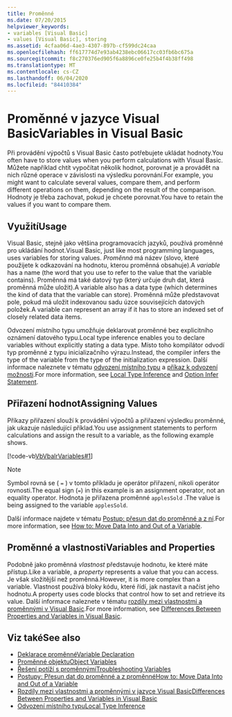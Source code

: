 ```yaml
---
title: Proměnné
ms.date: 07/20/2015
helpviewer_keywords:
- variables [Visual Basic]
- values [Visual Basic], storing
ms.assetid: 4cfaa06d-4ae3-4307-897b-cf599dc24caa
ms.openlocfilehash: ff617774d7e93ab4238ebc06617cc03fb6bc675a
ms.sourcegitcommit: f8c270376ed905f6a8896ce0fe25b4f4b38ff498
ms.translationtype: MT
ms.contentlocale: cs-CZ
ms.lasthandoff: 06/04/2020
ms.locfileid: "84410384"
---
```

# <a name="variables-in-visual-basic"></a><span data-ttu-id="f1a94-102">Proměnné v jazyce Visual Basic</span><span class="sxs-lookup"><span data-stu-id="f1a94-102">Variables in Visual Basic</span></span>
<span data-ttu-id="f1a94-103">Při provádění výpočtů s Visual Basic často potřebujete ukládat hodnoty.</span><span class="sxs-lookup"><span data-stu-id="f1a94-103">You often have to store values when you perform calculations with Visual Basic.</span></span> <span data-ttu-id="f1a94-104">Můžete například chtít vypočítat několik hodnot, porovnat je a provádět na nich různé operace v závislosti na výsledku porovnání.</span><span class="sxs-lookup"><span data-stu-id="f1a94-104">For example, you might want to calculate several values, compare them, and perform different operations on them, depending on the result of the comparison.</span></span> <span data-ttu-id="f1a94-105">Hodnoty je třeba zachovat, pokud je chcete porovnat.</span><span class="sxs-lookup"><span data-stu-id="f1a94-105">You have to retain the values if you want to compare them.</span></span>  
  
## <a name="usage"></a><span data-ttu-id="f1a94-106">Využití</span><span class="sxs-lookup"><span data-stu-id="f1a94-106">Usage</span></span>  
 <span data-ttu-id="f1a94-107">Visual Basic, stejně jako většina programovacích jazyků, používá proměnné pro ukládání hodnot.</span><span class="sxs-lookup"><span data-stu-id="f1a94-107">Visual Basic, just like most programming languages, uses variables for storing values.</span></span> <span data-ttu-id="f1a94-108">*Proměnná* má název (slovo, které použijete k odkazování na hodnotu, kterou proměnná obsahuje).</span><span class="sxs-lookup"><span data-stu-id="f1a94-108">A *variable* has a name (the word that you use to refer to the value that the variable contains).</span></span> <span data-ttu-id="f1a94-109">Proměnná má také datový typ (který určuje druh dat, která proměnná může uložit).</span><span class="sxs-lookup"><span data-stu-id="f1a94-109">A variable also has a data type (which determines the kind of data that the variable can store).</span></span> <span data-ttu-id="f1a94-110">Proměnná může představovat pole, pokud má uložit indexovanou sadu úzce souvisejících datových položek.</span><span class="sxs-lookup"><span data-stu-id="f1a94-110">A variable can represent an array if it has to store an indexed set of closely related data items.</span></span>  
  
 <span data-ttu-id="f1a94-111">Odvození místního typu umožňuje deklarovat proměnné bez explicitního oznámení datového typu.</span><span class="sxs-lookup"><span data-stu-id="f1a94-111">Local type inference enables you to declare variables without explicitly stating a data type.</span></span> <span data-ttu-id="f1a94-112">Místo toho kompilátor odvodí typ proměnné z typu inicializačního výrazu.</span><span class="sxs-lookup"><span data-stu-id="f1a94-112">Instead, the compiler infers the type of the variable from the type of the initialization expression.</span></span> <span data-ttu-id="f1a94-113">Další informace naleznete v tématu [odvození místního typu](local-type-inference.md) a [příkaz k odvození možnosti](../../../language-reference/statements/option-infer-statement.md).</span><span class="sxs-lookup"><span data-stu-id="f1a94-113">For more information, see [Local Type Inference](local-type-inference.md) and [Option Infer Statement](../../../language-reference/statements/option-infer-statement.md).</span></span>  
  
## <a name="assigning-values"></a><span data-ttu-id="f1a94-114">Přiřazení hodnot</span><span class="sxs-lookup"><span data-stu-id="f1a94-114">Assigning Values</span></span>  
 <span data-ttu-id="f1a94-115">Příkazy přiřazení slouží k provádění výpočtů a přiřazení výsledku proměnné, jak ukazuje následující příklad.</span><span class="sxs-lookup"><span data-stu-id="f1a94-115">You use assignment statements to perform calculations and assign the result to a variable, as the following example shows.</span></span>  
  
 [!code-vb[VbVbalrVariables#1](~/samples/snippets/visualbasic/VS_Snippets_VBCSharp/VbVbalrVariables/VB/Class1.vb#1)]  
  
> [!NOTE]
> <span data-ttu-id="f1a94-116">Symbol rovná se ( `=` ) v tomto příkladu je operátor přiřazení, nikoli operátor rovnosti.</span><span class="sxs-lookup"><span data-stu-id="f1a94-116">The equal sign (`=`) in this example is an assignment operator, not an equality operator.</span></span> <span data-ttu-id="f1a94-117">Hodnota je přiřazena proměnné `applesSold` .</span><span class="sxs-lookup"><span data-stu-id="f1a94-117">The value is being assigned to the variable `applesSold`.</span></span>  
  
 <span data-ttu-id="f1a94-118">Další informace najdete v tématu [Postup: přesun dat do proměnné a z ní](how-to-move-data-into-and-out-of-a-variable.md).</span><span class="sxs-lookup"><span data-stu-id="f1a94-118">For more information, see [How to: Move Data Into and Out of a Variable](how-to-move-data-into-and-out-of-a-variable.md).</span></span>  
  
## <a name="variables-and-properties"></a><span data-ttu-id="f1a94-119">Proměnné a vlastnosti</span><span class="sxs-lookup"><span data-stu-id="f1a94-119">Variables and Properties</span></span>  
 <span data-ttu-id="f1a94-120">Podobně jako proměnná *vlastnost* představuje hodnotu, ke které máte přístup.</span><span class="sxs-lookup"><span data-stu-id="f1a94-120">Like a variable, a *property* represents a value that you can access.</span></span> <span data-ttu-id="f1a94-121">Je však složitější než proměnná.</span><span class="sxs-lookup"><span data-stu-id="f1a94-121">However, it is more complex than a variable.</span></span> <span data-ttu-id="f1a94-122">Vlastnost používá bloky kódu, které řídí, jak nastavit a načíst jeho hodnotu.</span><span class="sxs-lookup"><span data-stu-id="f1a94-122">A property uses code blocks that control how to set and retrieve its value.</span></span> <span data-ttu-id="f1a94-123">Další informace naleznete v tématu [rozdíly mezi vlastnostmi a proměnnými v Visual Basic](../procedures/differences-between-properties-and-variables.md).</span><span class="sxs-lookup"><span data-stu-id="f1a94-123">For more information, see [Differences Between Properties and Variables in Visual Basic](../procedures/differences-between-properties-and-variables.md).</span></span>  
  
## <a name="see-also"></a><span data-ttu-id="f1a94-124">Viz také</span><span class="sxs-lookup"><span data-stu-id="f1a94-124">See also</span></span>

- [<span data-ttu-id="f1a94-125">Deklarace proměnné</span><span class="sxs-lookup"><span data-stu-id="f1a94-125">Variable Declaration</span></span>](variable-declaration.md)
- [<span data-ttu-id="f1a94-126">Proměnné objektu</span><span class="sxs-lookup"><span data-stu-id="f1a94-126">Object Variables</span></span>](object-variables.md)
- [<span data-ttu-id="f1a94-127">Řešení potíží s proměnnými</span><span class="sxs-lookup"><span data-stu-id="f1a94-127">Troubleshooting Variables</span></span>](troubleshooting-variables.md)
- [<span data-ttu-id="f1a94-128">Postupy: Přesun dat do proměnné a z proměnné</span><span class="sxs-lookup"><span data-stu-id="f1a94-128">How to: Move Data Into and Out of a Variable</span></span>](how-to-move-data-into-and-out-of-a-variable.md)
- [<span data-ttu-id="f1a94-129">Rozdíly mezi vlastnostmi a proměnnými v jazyce Visual Basic</span><span class="sxs-lookup"><span data-stu-id="f1a94-129">Differences Between Properties and Variables in Visual Basic</span></span>](../procedures/differences-between-properties-and-variables.md)
- [<span data-ttu-id="f1a94-130">Odvození místního typu</span><span class="sxs-lookup"><span data-stu-id="f1a94-130">Local Type Inference</span></span>](local-type-inference.md)

